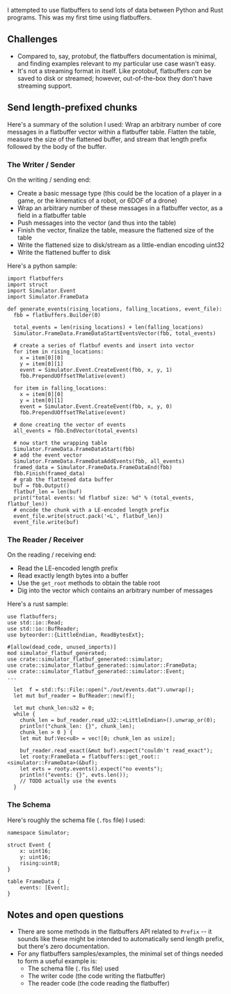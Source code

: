 I attempted to use flatbuffers to send lots of data between Python and Rust programs.  This was my first time using flatbuffers.  

##  Challenges
- Compared to, say, protobuf, the flatbuffers documentation is minimal, and finding examples relevant to my particular use case wasn't easy.
- It's not a streaming format in itself. Like protobuf, flatbuffers _can_ be saved to disk or streamed; however, out-of-the-box they don't have streaming support.

## Send length-prefixed chunks
Here's a summary of the solution I used: Wrap an arbitrary number of core messages in a flatbuffer vector within a flatbuffer table.  Flatten the table, measure the size of the flattened buffer, and stream that length prefix followed by the body of the buffer. 

### The Writer / Sender 
On the writing / sending end:
- Create a basic message type (this could be the location of a player in a game, or the kinematics of a robot, or 6DOF of a drone)
- Wrap an arbitrary number of these messages in a flatbuffer vector, as a field in a flatbuffer table
- Push messages into the vector (and thus into the table)
- Finish the vector, finalize the table, measure the flattened size of the table
- Write the flattened size to disk/stream as a little-endian encoding uint32
- Write the flattened buffer to disk

Here's a python sample:
```
import flatbuffers
import struct
import Simulator.Event
import Simulator.FrameData

def generate_events(rising_locations, falling_locations, event_file):
  fbb = flatbuffers.Builder(0)

  total_events = len(rising_locations) + len(falling_locations)
  Simulator.FrameData.FrameDataStartEventsVector(fbb, total_events)

  # create a series of flatbuf events and insert into vector
  for item in rising_locations:
    x = item[0][0]
    y = item[0][1]
    event = Simulator.Event.CreateEvent(fbb, x, y, 1)
    fbb.PrependUOffsetTRelative(event)

  for item in falling_locations:
    x = item[0][0]
    y = item[0][1]
    event = Simulator.Event.CreateEvent(fbb, x, y, 0)
    fbb.PrependUOffsetTRelative(event)

  # done creating the vector of events
  all_events = fbb.EndVector(total_events)

  # now start the wrapping table
  Simulator.FrameData.FrameDataStart(fbb)
  # add the event vector
  Simulator.FrameData.FrameDataAddEvents(fbb, all_events)
  framed_data = Simulator.FrameData.FrameDataEnd(fbb)
  fbb.Finish(framed_data)
  # grab the flattened data buffer 
  buf = fbb.Output()
  flatbuf_len = len(buf)
  print("total events: %d flatbuf size: %d" % (total_events, flatbuf_len))
  # encode the chunk with a LE-encoded length prefix
  event_file.write(struct.pack('<L', flatbuf_len))
  event_file.write(buf)
```

### The Reader / Receiver
On the reading / receiving end:
- Read the LE-encoded length prefix
- Read exactly length bytes into a buffer
- Use the `get_root` methods to obtain the table root
- Dig into the vector which contains an arbitrary number of messages

Here's a rust sample:

```
use flatbuffers;
use std::io::Read;
use std::io::BufReader;
use byteorder::{LittleEndian, ReadBytesExt};

#[allow(dead_code, unused_imports)]
mod simulator_flatbuf_generated;
use crate::simulator_flatbuf_generated::simulator;
use crate::simulator_flatbuf_generated::simulator::FrameData;
use crate::simulator_flatbuf_generated::simulator::Event;
...

  let  f = std::fs::File::open("./out/events.dat").unwrap();
  let mut buf_reader = BufReader::new(f);

  let mut chunk_len:u32 = 0;
  while {
    chunk_len = buf_reader.read_u32::<LittleEndian>().unwrap_or(0);
    println!("chunk_len: {}", chunk_len);
    chunk_len > 0 } {
    let mut buf:Vec<u8> = vec![0; chunk_len as usize];

    buf_reader.read_exact(&mut buf).expect("couldn't read_exact");
    let rooty:FrameData = flatbuffers::get_root::<simulator::FrameData>(&buf);
    let evts = rooty.events().expect("no events");
    println!("events: {}", evts.len());
    // TODO actually use the events
  }
```

### The Schema 
Here's roughly the schema file (`.fbs` file) I used:

```
namespace Simulator;

struct Event {
    x: uint16;
    y: uint16;
    rising:uint8;
}

table FrameData {
    events: [Event];
}
```



## Notes and open questions

- There are some methods in the flatbuffers API related to `Prefix` -- it sounds like these might be intended to automatically send length prefix, but there's zero documentation. 
- For any flatbuffers samples/examples, the minimal set of things needed to form a useful example is:
  - The schema file (`.fbs` file) used
  - The writer code (the code writing the flatbuffer)
  - The reader code (the code reading the flatbuffer)
  
